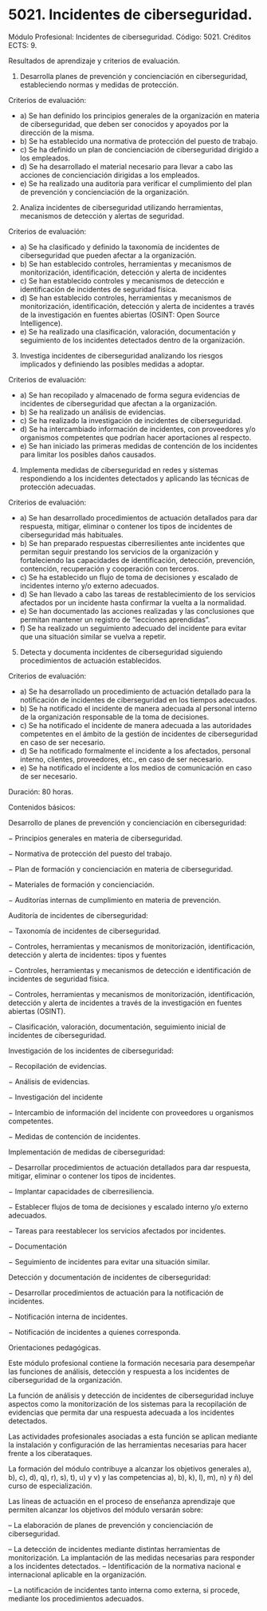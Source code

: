 # 5021. Incidentes de ciberseguridad.

Módulo Profesional: Incidentes de ciberseguridad.
Código: 5021.
Créditos ECTS: 9.

Resultados de aprendizaje y criterios de evaluación.

1. Desarrolla planes de prevención y concienciación en ciberseguridad, estableciendo normas y medidas de protección.

Criterios de evaluación:

- a) Se han definido los principios generales de la organización en materia de ciberseguridad, que deben ser conocidos y apoyados por la dirección de la misma.
- b) Se ha establecido una normativa de protección del puesto de trabajo.
- c) Se ha definido un plan de concienciación de ciberseguridad dirigido a los empleados.
- d) Se ha desarrollado el material necesario para llevar a cabo las acciones de concienciación dirigidas a los empleados.
- e) Se ha realizado una auditoría para verificar el cumplimiento del plan de prevención y concienciación de la organización.

2. Analiza incidentes de ciberseguridad utilizando herramientas, mecanismos de detección y alertas de seguridad.

Criterios de evaluación:

- a)	 Se ha clasificado y definido la taxonomía de incidentes de ciberseguridad que pueden afectar a la organización.
- b) Se han establecido controles, herramientas y mecanismos de monitorización, identificación, detección y alerta de incidentes
- c)	 Se han establecido controles y mecanismos de detección e identificación de incidentes de seguridad física.
- d) Se han establecido controles, herramientas y mecanismos de monitorización, identificación, detección y alerta de incidentes a través de la investigación en fuentes abiertas (OSINT: Open Source Intelligence).
- e)	 Se ha realizado una clasificación, valoración, documentación y seguimiento de los incidentes detectados dentro de la organización.

3.	 Investiga incidentes de ciberseguridad analizando los riesgos implicados y definiendo las posibles medidas a adoptar.

Criterios de evaluación:

- a) Se han recopilado y almacenado de forma segura evidencias de incidentes de ciberseguridad que afectan a la organización.
- b) Se ha realizado un análisis de evidencias.
- c) Se ha realizado la investigación de incidentes de ciberseguridad.
- d) Se ha intercambiado información de incidentes, con proveedores y/o organismos competentes que podrían hacer aportaciones al respecto.
- e) Se han iniciado las primeras medidas de contención de los incidentes para limitar los posibles daños causados.

4. Implementa medidas de ciberseguridad en redes y sistemas respondiendo a los incidentes detectados y aplicando las técnicas de protección adecuadas.

Criterios de evaluación:

- a) Se han desarrollado procedimientos de actuación detallados para dar respuesta, mitigar, eliminar o contener los tipos de incidentes de ciberseguridad más habituales.
- b) Se han preparado respuestas ciberresilientes ante incidentes que permitan seguir prestando los servicios de la organización y fortaleciendo las capacidades de identificación, detección, prevención, contención, recuperación y cooperación con terceros.
- c)	 Se ha establecido un flujo de toma de decisiones y escalado de incidentes interno y/o externo adecuados.
- d) Se han llevado a cabo las tareas de restablecimiento de los servicios afectados por un incidente hasta confirmar la vuelta a la normalidad.
- e) Se han documentado las acciones realizadas y las conclusiones que permitan mantener un registro de  “lecciones aprendidas”.
- f) Se ha realizado un seguimiento adecuado del incidente para evitar que una situación similar se vuelva a repetir.

5. Detecta y documenta incidentes de ciberseguridad siguiendo procedimientos de actuación establecidos.

Criterios de evaluación:

- a)	 Se ha desarrollado un procedimiento de actuación detallado para la notificación de incidentes de ciberseguridad en los tiempos adecuados.
- b)	 Se ha notificado el incidente de manera adecuada al personal interno de la organización responsable de la toma de decisiones.
- c)	 Se ha notificado el incidente de manera adecuada a las autoridades competentes en el ámbito de la gestión de incidentes de ciberseguridad en caso de ser necesario.
- d)	 Se ha notificado formalmente el incidente a los afectados, personal interno, clientes, proveedores, etc., en caso de ser necesario.
- e)	 Se ha notificado el incidente a los medios de comunicación en caso de ser necesario.

Duración: 80 horas.

Contenidos básicos:

Desarrollo de planes de prevención y concienciación en ciberseguridad:

−	 Principios generales en materia de ciberseguridad.

−	 Normativa de protección del puesto del trabajo.

−	 Plan de formación y concienciación en materia de ciberseguridad.

−	 Materiales de formación y concienciación.

−	 Auditorías internas de cumplimiento en materia de prevención.

Auditoría de incidentes de ciberseguridad:

−	 Taxonomía de incidentes de ciberseguridad.

−	 Controles, herramientas y mecanismos de monitorización, identificación, detección y alerta de incidentes: tipos y fuentes

−	 Controles, herramientas y mecanismos de detección e identificación de incidentes de seguridad física.

−	 Controles, herramientas y mecanismos de monitorización, identificación, detección y alerta de incidentes a través de la investigación en fuentes abiertas (OSINT).

−	 Clasificación, valoración, documentación, seguimiento inicial de incidentes de ciberseguridad.

Investigación de los incidentes de ciberseguridad:

−	 Recopilación de evidencias.

−	 Análisis de evidencias.

−	 Investigación del incidente

−	 Intercambio de información del incidente con proveedores u organismos competentes.

−	 Medidas de contención de incidentes.

Implementación de medidas de ciberseguridad:

−	 Desarrollar procedimientos de actuación detallados para dar respuesta, mitigar, eliminar o contener los tipos de incidentes.

−	 Implantar capacidades de ciberresiliencia.

−	 Establecer flujos de toma de decisiones y escalado interno y/o externo adecuados.

−	 Tareas para reestablecer los servicios afectados por incidentes.

−	 Documentación

−	 Seguimiento de incidentes para evitar una situación similar.

Detección y documentación de incidentes de ciberseguridad:

−	 Desarrollar procedimientos de actuación para la notificación de incidentes.

−	 Notificación interna de incidentes.

−	 Notificación de incidentes a quienes corresponda.

Orientaciones pedagógicas.

Este módulo profesional contiene la formación necesaria para desempeñar las funciones de análisis, detección y respuesta a los incidentes de ciberseguridad de la organización.

La función de análisis y detección de incidentes de ciberseguridad incluye aspectos como la monitorización de los sistemas para la recopilación de evidencias que permita dar una respuesta adecuada a los incidentes detectados.

Las actividades profesionales asociadas a esta función se aplican mediante la instalación y configuración de las herramientas necesarias para hacer frente a los
ciberataques.

La formación del módulo contribuye a alcanzar los objetivos generales a), b), c), d), q), r), s), t), u) y v) y las competencias a), b), k), l), m), n) y ñ) del curso de especialización.

Las líneas de actuación en el proceso de enseñanza aprendizaje que permiten alcanzar los objetivos del módulo versarán sobre:

– La elaboración de planes de prevención y concienciación de ciberseguridad.

– La detección de incidentes mediante distintas herramientas de monitorización. La implantación de las medidas necesarias para responder a los incidentes detectados.
–	 Identificación de la normativa nacional e internacional aplicable en la organización.

–	 La notificación de incidentes tanto interna como externa, si procede, mediante los procedimientos adecuados.